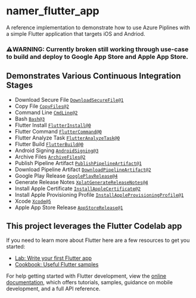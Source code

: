 # namer_flutter_app

A reference implementation to demonstrate how to use Azure Piplines with a simple Flutter application that targets iOS and Andriod.

### ⚠️WARNING: Currently broken still working through use-case to build and deploy to Google App Store and Apple App Store.

## Demonstrates Various Continuous Integration Stages
* Download Secure File [``DownloadSecureFile@1``](https://learn.microsoft.com/en-us/azure/devops/pipelines/tasks/reference/download-secure-file-v1?view=azure-pipelines)
* Copy File [``CopyFiles@2``](https://learn.microsoft.com/en-us/azure/devops/pipelines/tasks/reference/copy-files-v2?view=azure-pipelines&tabs=yaml)
* Command Line [``CmdLine@2``](https://learn.microsoft.com/en-us/azure/devops/pipelines/tasks/reference/cmd-line-v2?view=azure-pipelines)
* Bash [``Bash@3``](https://learn.microsoft.com/en-us/azure/devops/pipelines/tasks/reference/bash-v3?view=azure-pipelines)
* Flutter Install [``FlutterInstall@0``](https://marketplace.visualstudio.com/items?itemName=Hey24sheep.flutter)
* Flutter Command [``FlutterCommand@0``](https://marketplace.visualstudio.com/items?itemName=Hey24sheep.flutter)
* Flutter Analyze Task [``FlutterAnalyzeTask@0``](https://marketplace.visualstudio.com/items?itemName=Hey24sheep.flutter)
* Flutter Build [``FlutterBuild@0``](https://marketplace.visualstudio.com/items?itemName=Hey24sheep.flutter)
* Android Signing [``AndroidSigning@3``](https://learn.microsoft.com/en-us/azure/devops/pipelines/tasks/reference/android-signing-v3?view=azure-pipelines)
* Archive Files [``ArchiveFiles@2``](https://learn.microsoft.com/en-us/azure/devops/pipelines/tasks/reference/archive-files-v2?view=azure-pipelines)
* Publish Pipeline Artifact [``PublishPipelineArtifact@1``](https://learn.microsoft.com/en-us/azure/devops/pipelines/tasks/reference/publish-pipeline-artifact-v1?view=azure-pipelines)
* Download Pipeline Artifact [``DownloadPipelineArtifact@2``](https://learn.microsoft.com/en-us/azure/devops/pipelines/tasks/reference/download-pipeline-artifact-v2?view=azure-pipelines)
* Google Play Release [``GooglePlayRelease@4``](https://marketplace.visualstudio.com/items?itemName=ms-vsclient.google-play)
* Generate Release Notes [``XplatGenerateReleaseNotes@4``](https://marketplace.visualstudio.com/items?itemName=richardfennellBM.BM-VSTS-XplatGenerateReleaseNotes)
* Install Apple Certificate [``InstallAppleCertificate@2``](https://learn.microsoft.com/en-us/azure/devops/pipelines/tasks/reference/install-apple-certificate-v2?view=azure-pipelines)
* Install Apple Provisioning Profile [``InstallAppleProvisioningProfile@1``](https://learn.microsoft.com/en-us/azure/devops/pipelines/tasks/reference/install-apple-provisioning-profile-v1?view=azure-pipelines)
* Xcode [``Xcode@5``](https://learn.microsoft.com/en-us/azure/devops/pipelines/tasks/reference/xcode-v5?view=azure-pipelines)
* Apple App Store Release [``AppStoreRelease@1``](https://marketplace.visualstudio.com/items?itemName=ms-vsclient.app-store)


## This project leverages the Flutter Codelab app

If you need to learn more about Flutter here are a few resources to get you started:

- [Lab: Write your first Flutter app](https://docs.flutter.dev/get-started/codelab)
- [Cookbook: Useful Flutter samples](https://docs.flutter.dev/cookbook)

For help getting started with Flutter development, view the
[online documentation](https://docs.flutter.dev/), which offers tutorials,
samples, guidance on mobile development, and a full API reference.
